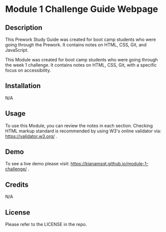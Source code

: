 # Module 1 Challenge Guide Webpage

## Description

This Prework Study Guide was created for boot camp students who were going through the Prework. It contains notes on HTML, CSS, Git, and JavaScript.

This Module was created for boot camp students who were going through the week 1 challenge. It contains notes on HTML, CSS, Git, with a specific focus on accessibility.

## Installation

N/A

## Usage

To use this Module, you can review the notes in each section. Checking HTML markup standard is recommended by using W3's online validator via: https://validator.w3.org/ .

## Demo

To see a live demo please visit: https://kianamsqt.github.io/module-1-challenge/ .
## Credits

N/A

## License

Please refer to the LICENSE in the repo.